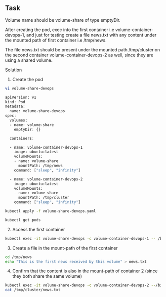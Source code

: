 
## Task

Volume name should be volume-share of type emptyDir.

After creating the pod, exec into the first container i.e volume-container-devops-1, and just for testing create a file news.txt with any content under the mounted path of first container i.e /tmp/news.

The file news.txt should be present under the mounted path /tmp/cluster on the second container volume-container-devops-2 as well, since they are using a shared volume.


Solution

1. Create the pod

```bash
vi volume-share-devops
```

```bash
apiVersion: v1
kind: Pod
metadata:
  name: volume-share-devops
spec:
  volumes:
  - name: volume-share
    emptyDir: {}

  containers:

  - name: volume-container-devops-1
    image: ubuntu:latest
    volumeMounts:
    - name: volume-share
      mountPath: /tmp/news
    command: ["sleep", "infinity"]

  - name: volume-container-devops-2
    image: ubuntu:latest
    volumeMounts:
    - name: volume-share
      mountPath: /tmp/cluster
    command: ["sleep", "infinity"]
```

```bash
kubectl apply -f volume-share-devops.yaml
```
```bash
kubectl get pods
```


2. Access the first container
```bash
kubectl exec -it volume-share-devops -c volume-container-devops-1 -- /bin/bash
```

3. Create a file in the mount-path of the first container
```bash
cd /tmp/news
echo "This is the first news received by this volume" > news.txt
```

4. Confirm that the content is also in the mount-path of container 2 (since they both share the same volume)
```bash
kubectl exec -it volume-share-devops -c volume-container-devops-2 --/bin/bash
cat /tmp/cluster/news.txt
```


